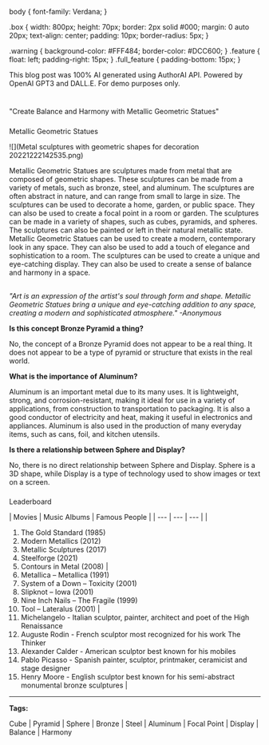 


 body {
 font-family: Verdana; 
 }

 .box {
 width: 800px;
 height: 70px;
 border: 2px solid #000;
 margin: 0 auto 20px;
 text-align: center;
 padding: 10px;
 border-radius: 5px;
 }

 .warning {
 background-color: #FFF484;
 border-color: #DCC600;
 }
 .feature {
 float: left;
 padding-right: 15px;
 }
 .full\_feature {
 padding-bottom: 15px;
 }
 



 This blog post was 100% AI generated using AuthorAI API. 
 Powered by OpenAI GPT3 and DALL.E. For demo purposes only.
 
# 
 "Create Balance and Harmony with Metallic Geometric Statues"


### 
 Metallic Geometric Statues



![](Metal sculptures with geometric shapes for decoration 20221222142535.png)


 Metallic Geometric Statues are sculptures made from metal that are composed of geometric shapes. These sculptures can be made from a variety of metals, such as bronze, steel, and aluminum. The sculptures are often abstract in nature, and can range from small to large in size. The sculptures can be used to decorate a home, garden, or public space. They can also be used to create a focal point in a room or garden. The sculptures can be made in a variety of shapes, such as cubes, pyramids, and spheres. The sculptures can also be painted or left in their natural metallic state. Metallic Geometric Statues can be used to create a modern, contemporary look in any space. They can also be used to add a touch of elegance and sophistication to a room. The sculptures can be used to create a unique and eye-catching display. They can also be used to create a sense of balance and harmony in a space.
 


  


## 
*"Art is an expression of the artist's soul through form and shape. Metallic Geometric Statues bring a unique and eye-catching addition to any space, creating a modern and sophisticated atmosphere." -Anonymous*



  


**Is this concept Bronze Pyramid a thing?** 

 No, the concept of a Bronze Pyramid does not appear to be a real thing. It does not appear to be a type of pyramid or structure that exists in the real world.
 


**What is the importance of Aluminum?** 

 Aluminum is an important metal due to its many uses. It is lightweight, strong, and corrosion-resistant, making it ideal for use in a variety of applications, from construction to transportation to packaging. It is also a good conductor of electricity and heat, making it useful in electronics and appliances. Aluminum is also used in the production of many everyday items, such as cans, foil, and kitchen utensils.
 


**Is there a relationship between Sphere and Display?** 

 No, there is no direct relationship between Sphere and Display. Sphere is a 3D shape, while Display is a type of technology used to show images or text on a screen.
 




### 
 Leaderboard




| 
 Movies
  | 
 Music Albums
  | 
 Famous People
  |
| --- | --- | --- |
| 
 1. The Gold Standard (1985)
2. Modern Metallics (2012)
3. Metallic Sculptures (2017)
4. Steelforge (2021)
5. Contours in Metal (2008)
  | 
 1. Metallica – Metallica (1991)
2. System of a Down – Toxicity (2001)
3. Slipknot – Iowa (2001)
4. Nine Inch Nails – The Fragile (1999)
5. Tool – Lateralus (2001)
  | 
 1. Michelangelo - Italian sculptor, painter, architect and poet of the High Renaissance 
2. Auguste Rodin - French sculptor most recognized for his work The Thinker
3. Alexander Calder - American sculptor best known for his mobiles
4. Pablo Picasso - Spanish painter, sculptor, printmaker, ceramicist and stage designer 
5. Henry Moore - English sculptor best known for his semi-abstract monumental bronze sculptures
  |





---



**Tags:** 

 Cube | Pyramid | Sphere | Bronze | Steel | Aluminum | Focal Point | Display | Balance | Harmony
 



